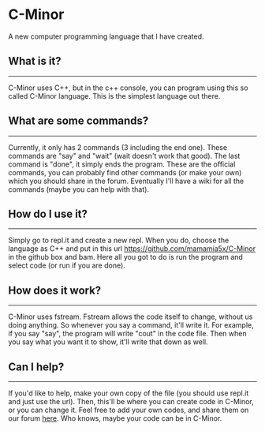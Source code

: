 # C-Minor
A new computer programming language that I have created. 

## What is it?
_____________
C-Minor uses C++, but in the c++ console, you can program using this so called C-Minor language. This is the simplest language out there.

## What are some commands?
__________________________
Currently, it only has 2 commands (3 including the end one). These commands are "say" and "wait" (wait doesn't work that good). The last command is "done", it simply ends the program. These are the official commands, you can probably find other commands (or make your own) which you should share in the forum. Eventually I'll have a wiki for all the commands (maybe you can help with that). 

## How do I use it?
___________________
Simply go to repl.it and create a new repl. When you do, choose the language as C++ and put in this url https://github.com/mamamia5x/C-Minor in the github box and bam. Here all you got to do is run the program and select code (or run if you are done).

## How does it work?
____________________
C-Minor uses fstream. Fstream allows the code itself to change, without us doing anything. So whenever you say a command, it'll write it. For example, if you say "say", the program will write "cout" in the code file. Then when you say what you want it to show, it'll write that down as well.

## Can I help?
______________
If you'd like to help, make your own copy of the file (you should use repl.it and just use the url). Then, this'll be where you can create code in C-Minor, or you can change it. Feel free to add your own codes, and share them on our forum [here](http://cminor.forumotion.com/). Who knows, maybe your code can be in C-Minor.
